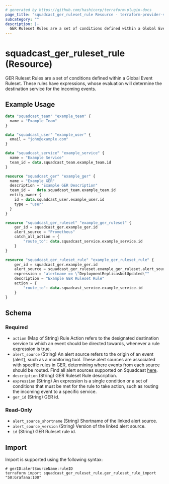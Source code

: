 ```yaml
---
# generated by https://github.com/hashicorp/terraform-plugin-docs
page_title: "squadcast_ger_ruleset_rule Resource - terraform-provider-squadcast"
subcategory: ""
description: |-
  GER Ruleset Rules are a set of conditions defined within a Global Event Ruleset. These rules have expressions, whose evaluation will determine the destination service for the incoming events.
---
```


# squadcast_ger_ruleset_rule (Resource)

GER Ruleset Rules are a set of conditions defined within a Global Event Ruleset. These rules have expressions, whose evaluation will determine the destination service for the incoming events.

## Example Usage

```terraform
data "squadcast_team" "example_team" {
  name = "Example Team"
}

data "squadcast_user" "example_user" {
  email = "john@example.com"
}

data "squadcast_service" "example_service" {
  name = "Example Service"
  team_id = data.squadcast_team.example_team.id
}

resource "squadcast_ger" "example_ger" {
  name = "Example GER"
  description = "Example GER Description"
  team_id =   data.squadcast_team.example_team.id
  entity_owner {
    id = data.squadcast_user.example_user.id
    type = "user"
  }
}

resource "squadcast_ger_ruleset" "example_ger_ruleset" {
    ger_id = squadcast_ger.example_ger.id
    alert_source = "Prometheus"
    catch_all_action = {
        "route_to": data.squadcast_service.example_service.id
    }
}

resource "squadcast_ger_ruleset_rule" "example_ger_ruleset_rule" {
    ger_id = squadcast_ger.example_ger.id
    alert_source = squadcast_ger_ruleset.example_ger_ruleset.alert_source
    expression = "alertname == \"DeploymentReplicasNotUpdated\""
    description = "Example GER Ruleset Rule"
    action = {
        "route_to": data.squadcast_service.example_service.id
    }
}
```

<!-- schema generated by tfplugindocs -->
## Schema

### Required

- `action` (Map of String) Rule Action refers to the designated destination service to which an event should be directed towards, whenever a rule expression is true.
- `alert_source` (String) An alert source refers to the origin of an event (alert), such as a monitoring tool. These alert sources are associated with specific rules in GER, determining where events from each source should be routed. Find all alert sources supported on Squadcast [here](https://www.squadcast.com/integrations).
- `description` (String) GER Ruleset Rule description.
- `expression` (String) An expression is a single condition or a set of conditions that must be met for the rule to take action, such as routing the incoming event to a specific service.
- `ger_id` (String) GER id.

### Read-Only

- `alert_source_shortname` (String) Shortname of the linked alert source.
- `alert_source_version` (String) Version of the linked alert source.
- `id` (String) GER Ruleset rule id.

## Import

Import is supported using the following syntax:

```shell
# gerID:alertSourceName:ruleID
terraform import squadcast_ger_ruleset_rule.ger_ruleset_rule_import "50:Grafana:100"
```
